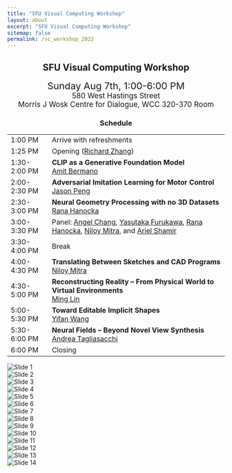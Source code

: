 ```yaml
---
title: "SFU Visual Computing Workshop"
layout: about
excerpt: "SFU Visual Computing Workshop"
sitemap: false
permalink: /vc_workshop_2022
---
```


<h2 id="workshop" style="text-align: center;">SFU Visual Computing Workshop</h2>

<p style="text-align: center;">
    <span style="font-size:22px;">Sunday Aug 7th, 1:00-6:00 PM</span>
    <br>
    <span style="font-size:17px;">580 West Hastings Street</span>
    <br>
    <span style="font-size:17px;">Morris J Wosk Centre for Dialogue, WCC 320-370 Room</span>
    <br>
    <!--<a href="https://www.eventbrite.ca/e/sfu-visual-computing-workshop-tickets-384415385767" target="_blank"><span style="background-color: #a6192e; border: none; color: white; padding: 10px 23px; text-align: center; text-decoration: none; display: inline-block; font-size: 18px;">Register now!</span></a>-->
</p>

<div class="table-users1 col-sm-12 col-md-6" style="margin-top: 0px;">        
<h3 id="schedule" style="text-align: center;">Schedule</h3>
<table class="tg">
<tbody>
  <tr>
    <td class="tg-0lax">1:00 PM</td>
    <td class="tg-0lax">Arrive with refreshments</td>
  </tr>
  <tr>
    <td class="tg-0lax">1:25 PM</td>
    <td class="tg-0lax">Opening (<a href="https://www.cs.sfu.ca/~haoz/" target="_blank">Richard Zhang</a>)</td>
  </tr>
  <tr>
    <td class="tg-0lax">1:30-2:00 PM</td>
      <td class="tg-0lax"><b>CLIP as a Generative Foundation Model</b><br><a href="https://www.cs.tau.ac.il/~amberman/" target="_blank">Amit Bermano</a></td>
  </tr>
  <tr>
    <td class="tg-0lax">2:00-2:30 PM</td>
      <td class="tg-0lax"><b>Adversarial Imitation Learning for Motor Control</b><br><a href="https://xbpeng.github.io/" target="_blank">Jason Peng</a></td>
  </tr>
  <tr>
    <td class="tg-0lax">2:30-3:00 PM</td>
      <td class="tg-0lax"><b>Neural Geometry Processing with no 3D Datasets</b><br><a href="https://people.cs.uchicago.edu/~ranahanocka/" target="_blank">Rana Hanocka</a></td>
  </tr>
  <tr>
    <td class="tg-0lax">3:00-3:30 PM</td>
    <td class="tg-0lax">Panel: <a href="https://angelxuanchang.github.io/" target="_blank">Angel Chang</a>, <a href="https://www.cs.sfu.ca/~furukawa/" target="_blank">Yasutaka Furukawa</a>, <a href="https://people.cs.uchicago.edu/~ranahanocka/" target="_blank">Rana Hanocka</a>, <a href="http://www0.cs.ucl.ac.uk/staff/n.mitra/" target="_blank">Niloy Mitra</a>, and <a href="https://faculty.runi.ac.il/arik/site/index.asp" target="_blank">Ariel Shamir</a></td>
  </tr>
  <tr>
    <td class="tg-0lax">3:30-4:00 PM</td>
    <td class="tg-0lax">Break </td>
  </tr>
  <tr>
    <td class="tg-0lax">4:00-4:30 PM</td>
      <td class="tg-0lax"><b>Translating Between Sketches and CAD Programs</b><br><a href="http://www0.cs.ucl.ac.uk/staff/n.mitra/" target="_blank">Niloy Mitra</a></td>
  </tr>
  <tr>
    <td class="tg-0lax">4:30-5:00 PM</td>
      <td class="tg-0lax"><b>Reconstructing Reality &ndash; From Physical World to Virtual Environments</b><br><a href="http://www.cs.unc.edu/~lin/" target="_blank">Ming Lin</a></td>
  </tr>
  <tr>
    <td class="tg-0lax">5:00-5:30 PM</td>
      <td class="tg-0lax"><b>Toward Editable Implicit Shapes</b><br><a href="https://yifita.netlify.app/" target="_blank">Yifan Wang</a></td>
  </tr>
  <tr>
    <td class="tg-0lax">5:30-6:00 PM</td>
      <td class="tg-0lax"><b>Neural Fields – Beyond Novel View Synthesis</b><br><a href="https://taiya.github.io/" target="_blank">Andrea Tagliasacchi</a></td>
  </tr>
  <tr>
    <td class="tg-0lax">6:00 PM</td>
    <td class="tg-0lax">Closing</td>
  </tr>
</tbody>
</table>
</div>

<div class="col-sm-12 col-md-6">
<div markdown="0" id="carousel" class="carousel slide" data-ride="carousel" data-interval="3500" data-pause="hover" >
    <!-- Items -->
    <div class="carousel-inner" markdown="0">
        <div class="item active">
            <img src="https://gruvi.cs.sfu.ca/_pages/SFU-preSIG-VC-Workshop_files/speakers.png" alt="Slide 1">
        </div>
        <div class="item">
            <img src="https://gruvi.cs.sfu.ca/_pages/SFU-preSIG-VC-Workshop_files/panelists_organizers.png" alt="Slide 2">
        </div>
        <div class="item">
            <img src="https://gruvi.cs.sfu.ca/_pages/SFU-preSIG-VC-Workshop_files/teaser.png" alt="Slide 3">
        </div>
    </div> 
    <!--<iframe src="https://www.google.com/maps/embed?pb=!1m18!1m12!1m3!1d273.56279770752735!2d-123.1130159570622!3d49.2843058318333!2m3!1f0!2f0!3f0!3m2!1i1024!2i768!4f13.1!3m3!1m2!1s0x54867178f4cd0049%3A0x692f0197f75f3be7!2s580%20W%20Hastings%20St%2C%20Vancouver%2C%20BC%20V6B%201L6!5e0!3m2!1sen!2sca!4v1658116301408!5m2!1sen!2sca" width="100%" height="480" style="border:0;" allowfullscreen="" loading="lazy" referrerpolicy="no-referrer-when-downgrade"></iframe>-->
</div>

<div markdown="0" id="carousel" class="carousel slide" data-ride="carousel" data-interval="3500" data-pause="hover" >
    <!-- Items -->
    <div class="carousel-inner" markdown="0">
        <div class="item active">
            <img src="https://gruvi.cs.sfu.ca/_pages/SFU-preSIG-VC-Workshop_files/DSC_0379_2.jpg" alt="Slide 4">
        </div>
        <div class="item">
            <img src="https://gruvi.cs.sfu.ca/_pages/SFU-preSIG-VC-Workshop_files/DSC_0380_2.jpg" alt="Slide 5">
        </div>
        <div class="item">
            <img src="https://gruvi.cs.sfu.ca/_pages/SFU-preSIG-VC-Workshop_files/DSC_0382_2.jpg" alt="Slide 6">
        </div>
        <div class="item">
            <img src="https://gruvi.cs.sfu.ca/_pages/SFU-preSIG-VC-Workshop_files/DSC_0384_2.jpg" alt="Slide 7">
        </div>
        <div class="item">
            <img src="https://gruvi.cs.sfu.ca/_pages/SFU-preSIG-VC-Workshop_files/DSC_0385_2.jpg" alt="Slide 8">
        </div>
        <div class="item">
            <img src="https://gruvi.cs.sfu.ca/_pages/SFU-preSIG-VC-Workshop_files/DSC_0387_2.jpg" alt="Slide 9">
        </div>
        <div class="item">
            <img src="https://gruvi.cs.sfu.ca/_pages/SFU-preSIG-VC-Workshop_files/DSC_0389_2.jpg" alt="Slide 10">
        </div>
        <div class="item">
            <img src="https://gruvi.cs.sfu.ca/_pages/SFU-preSIG-VC-Workshop_files/DSC_0394_2.jpg" alt="Slide 11">
        </div>
        <div class="item">
            <img src="https://gruvi.cs.sfu.ca/_pages/SFU-preSIG-VC-Workshop_files/DSC_0397_2.jpg" alt="Slide 12">
        </div>
        <div class="item">
            <img src="https://gruvi.cs.sfu.ca/_pages/SFU-preSIG-VC-Workshop_files/DSC_0401_2.jpg" alt="Slide 13">
        </div>
        <div class="item">
            <img src="https://gruvi.cs.sfu.ca/_pages/SFU-preSIG-VC-Workshop_files/DSC_0407_2.jpg" alt="Slide 14">
        </div>
    </div> 
    <!--<iframe src="https://www.google.com/maps/embed?pb=!1m18!1m12!1m3!1d273.56279770752735!2d-123.1130159570622!3d49.2843058318333!2m3!1f0!2f0!3f0!3m2!1i1024!2i768!4f13.1!3m3!1m2!1s0x54867178f4cd0049%3A0x692f0197f75f3be7!2s580%20W%20Hastings%20St%2C%20Vancouver%2C%20BC%20V6B%201L6!5e0!3m2!1sen!2sca!4v1658116301408!5m2!1sen!2sca" width="100%" height="480" style="border:0;" allowfullscreen="" loading="lazy" referrerpolicy="no-referrer-when-downgrade"></iframe>-->
</div>
